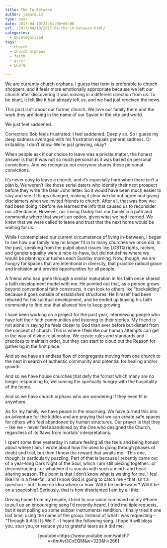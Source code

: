 ```yaml
---
title: The In-Between
author: jsmarquis
type: post
date: 2017-04-19T22:51:00+00:00
url: /2017/04/19/2017-04-the-in-between-html/
categories:
  - Uncategorized
tags:
  - church
  - church orphans
  - faith
  - grief
  - LGBTQ

---
```

We are currently church orphans. I guess that term is preferable to church shoppers, and it feels more emotionally appropriate because we left our church after discovering it was moving in a different direction from us. To be blunt, it felt like it had already left us, and we had just received the news.

This post isn&#8217;t about our former church. We love our family there and the work they are doing in the name of our Savior in the city and world.

We just feel saddened.

Correction: Bob feels frustrated. I feel saddened. Deeply so. So I guess my deep sadness averaged with his frustration equals general sadness. Or irritability. I don&#8217;t know. We&#8217;re just grieving, okay?

When people ask if our choice to leave was a private matter, the honest answer is that it was not so much personal as it was based on personal convictions. And we recognize not everyone shares these personal convictions.

It&#8217;s never easy to leave a church, and it&#8217;s especially hard when there isn&#8217;t a plan b. We weren&#8217;t like those serial daters who identify their next prospect before they write the Dear John letter. So it would have been much easier to stay and see if things changed, making it clear we did not agree and giving disclaimers when we invited friends to church. After all, that was how we had been doing it before we learned the info that caused us to reconsider our attendance. However, our loving Daddy has our family in a path and community where that wasn&#8217;t an option, given what we had learned. We knew that we were called to leave and trust that the next home would be waiting for us. 

While I contemplated our current circumstance of living in-between, I began to see how our family may no longer fit in to many churches we once did. In the past, speaking from the pulpit about issues like LGBTQ rights, racism, and gender equality were a nice-to-have, but did not define where we would be planting our tushes each Sunday morning. Now, though, we are hungry for spaces that are intentional in diversity, that practice radical grace and inclusion and provide opportunities for all people.

A friend who had gone through a similar maturation in his faith once shared a faith development model with me. He pointed out that, as a person grows beyond conventional faith constructs, it can look to others like &#8220;backsliding&#8221; because it goes outside of established structures. He himself had been rebuked for his spiritual development, and he ended up leaving his faith community to find one that allowed him to keep growing.

I have been working on a project for the past year, interviewing people who have left their faith communities and listening to their stories. My friend is not alone in saying he feels closer to God than ever before but distant from the concept of church. This is where I feel like our human attempts can get in the way of divine relationship. We create rules and standards and practices to maintain order, but they can start to cloud out the Reason for gathering in the first place.

And so we have an endless flow of congregants moving from one church to the next in search of authentic community and potential for healing and/or growth. 
  
And so we have house churches that defy the format which many are no longer responding to, welcoming the spiritually hungry with the hospitality of the home.
  
And so we have church orphans who are wondering if they even fit in anywhere.

As for my family, we have peace in the mourning. We have turned this into an adventure for the kiddos and are praying that we can create safe spaces for others who feel abandoned by human structures. Our prayer is that they &#8211; like we &#8211; never feel abandoned by the One who designed the Church, regardless of its flaws from mortals&#8217; interpretations.

I spent some time yesterday in nature feeling all the feels and being honest about where I am. I wrote about how I&#8217;m used to going through phases of doubt and trial, but then I know the reward that awaits me.&nbsp; This one, though, is particularly puzzling. Part of that is because I recently came out of a year-long Dark Night of the Soul, which I am still piecing together&#8230;or deconstructing&#8230;or whatever it is you do with such a mind- and heart-altering season. The point is that I don&#8217;t know what is waiting for me. I feel like I&#8217;m in a free-fall, and I know God is going to catch me &#8211; that isn&#8217;t a question &#8211; but I have no idea where or how. Will it be underwater? Will it be on a spaceship? Seriously, that is how disoriented I am by all this.

Driving home from my respite, I tried to use voice command on my iPhone to pull up an encouraging song I&#8217;d recently heard. I tried multiple requests, but it kept pulling up some subpar instrumental rendition. I finally tried it one last time, using the name of the group. Instead of what I was requesting &#8211; &#8220;Through It All/It Is Well&#8221; &#8211; I heard the following song. I hope it will bless you, stun you, or reduce you to grateful tears as it did me.

<div class="separator" style="clear:both;text-align:center;">
  [youtube=https://www.youtube.com/watch?v=6mAvt3CxEQM&w=320&h=266]
</div>